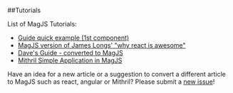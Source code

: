 ##Tutorials

List of MagJS Tutorials:

- [Guide quick example (1st component)](http://rawgit.com/magnumjs/mag.js/master/examples/tutorials/guide-quick-example.html)
- [MagJS version of James Longs' "why react is awesome"](http://rawgit.com/magnumjs/mag.js/master/examples/tutorials/james-awesome.html)
- [Dave's Guide - converted to MagJS](http://rawgit.com/magnumjs/mag.js/master/examples/tutorials/daves-guide.html)
- [Mithril Simple Application in MagJS](https://github.com/magnumjs/mag.js/blob/master/examples/tutorials/simple-application.md)


Have an idea for a new article or a suggestion to convert a different article to MagJS such as react, angular or Mithril?
Please submit a <a href="https://github.com/magnumjs/mag.js/issues/new">new issue</a>!
